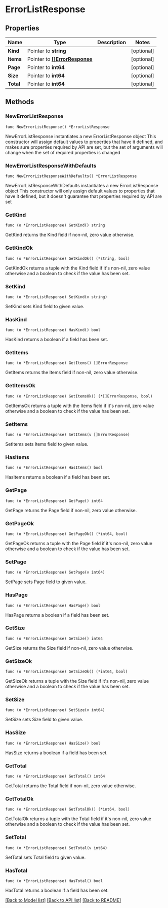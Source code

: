 # ErrorListResponse

## Properties

Name | Type | Description | Notes
------------ | ------------- | ------------- | -------------
**Kind** | Pointer to **string** |  | [optional] 
**Items** | Pointer to [**[]ErrorResponse**](ErrorResponse.md) |  | [optional] 
**Page** | Pointer to **int64** |  | [optional] 
**Size** | Pointer to **int64** |  | [optional] 
**Total** | Pointer to **int64** |  | [optional] 

## Methods

### NewErrorListResponse

`func NewErrorListResponse() *ErrorListResponse`

NewErrorListResponse instantiates a new ErrorListResponse object
This constructor will assign default values to properties that have it defined,
and makes sure properties required by API are set, but the set of arguments
will change when the set of required properties is changed

### NewErrorListResponseWithDefaults

`func NewErrorListResponseWithDefaults() *ErrorListResponse`

NewErrorListResponseWithDefaults instantiates a new ErrorListResponse object
This constructor will only assign default values to properties that have it defined,
but it doesn't guarantee that properties required by API are set

### GetKind

`func (o *ErrorListResponse) GetKind() string`

GetKind returns the Kind field if non-nil, zero value otherwise.

### GetKindOk

`func (o *ErrorListResponse) GetKindOk() (*string, bool)`

GetKindOk returns a tuple with the Kind field if it's non-nil, zero value otherwise
and a boolean to check if the value has been set.

### SetKind

`func (o *ErrorListResponse) SetKind(v string)`

SetKind sets Kind field to given value.

### HasKind

`func (o *ErrorListResponse) HasKind() bool`

HasKind returns a boolean if a field has been set.

### GetItems

`func (o *ErrorListResponse) GetItems() []ErrorResponse`

GetItems returns the Items field if non-nil, zero value otherwise.

### GetItemsOk

`func (o *ErrorListResponse) GetItemsOk() (*[]ErrorResponse, bool)`

GetItemsOk returns a tuple with the Items field if it's non-nil, zero value otherwise
and a boolean to check if the value has been set.

### SetItems

`func (o *ErrorListResponse) SetItems(v []ErrorResponse)`

SetItems sets Items field to given value.

### HasItems

`func (o *ErrorListResponse) HasItems() bool`

HasItems returns a boolean if a field has been set.

### GetPage

`func (o *ErrorListResponse) GetPage() int64`

GetPage returns the Page field if non-nil, zero value otherwise.

### GetPageOk

`func (o *ErrorListResponse) GetPageOk() (*int64, bool)`

GetPageOk returns a tuple with the Page field if it's non-nil, zero value otherwise
and a boolean to check if the value has been set.

### SetPage

`func (o *ErrorListResponse) SetPage(v int64)`

SetPage sets Page field to given value.

### HasPage

`func (o *ErrorListResponse) HasPage() bool`

HasPage returns a boolean if a field has been set.

### GetSize

`func (o *ErrorListResponse) GetSize() int64`

GetSize returns the Size field if non-nil, zero value otherwise.

### GetSizeOk

`func (o *ErrorListResponse) GetSizeOk() (*int64, bool)`

GetSizeOk returns a tuple with the Size field if it's non-nil, zero value otherwise
and a boolean to check if the value has been set.

### SetSize

`func (o *ErrorListResponse) SetSize(v int64)`

SetSize sets Size field to given value.

### HasSize

`func (o *ErrorListResponse) HasSize() bool`

HasSize returns a boolean if a field has been set.

### GetTotal

`func (o *ErrorListResponse) GetTotal() int64`

GetTotal returns the Total field if non-nil, zero value otherwise.

### GetTotalOk

`func (o *ErrorListResponse) GetTotalOk() (*int64, bool)`

GetTotalOk returns a tuple with the Total field if it's non-nil, zero value otherwise
and a boolean to check if the value has been set.

### SetTotal

`func (o *ErrorListResponse) SetTotal(v int64)`

SetTotal sets Total field to given value.

### HasTotal

`func (o *ErrorListResponse) HasTotal() bool`

HasTotal returns a boolean if a field has been set.


[[Back to Model list]](../README.md#documentation-for-models) [[Back to API list]](../README.md#documentation-for-api-endpoints) [[Back to README]](../README.md)


